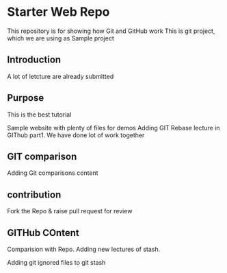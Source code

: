 # Starter Web Repo

This repository is for showing how Git and GitHub work
This is git project, which we are using as Sample project

## Introduction
A lot of letcture are already submitted

## Purpose
This is the best tutorial

Sample website with plenty of files for demos
Adding GIT Rebase lecture in GIThub part1. We have done lot of work together

## GIT comparison
Adding Git comparisons content

## contribution
Fork the Repo & raise pull request for review

## GITHub COntent
Comparision with Repo.
Adding new lectures of stash.

Adding git ignored files to git stash